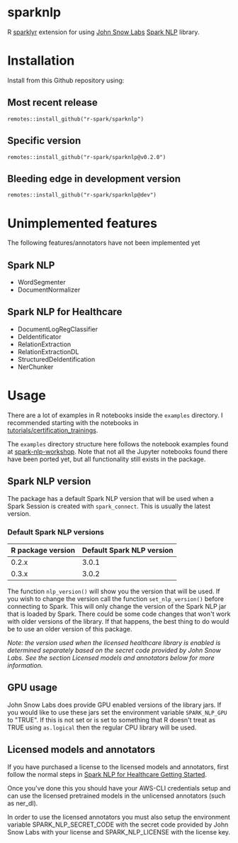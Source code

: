 
# sparknlp

<!-- badges: start -->
<!-- badges: end -->

R [sparklyr](https://sparklyr.ai/) extension for using [John Snow Labs](https://www.johnsnowlabs.com/) 
[Spark NLP](https://www.johnsnowlabs.com/spark-nlp) library.

# Installation
Install from this Github repository using:

## Most recent release
```
remotes::install_github("r-spark/sparknlp")
```

## Specific version
```
remotes::install_github("r-spark/sparknlp@v0.2.0")
```

## Bleeding edge in development version
```
remotes::install_github("r-spark/sparknlp@dev")
```

# Unimplemented features
The following features/annotators have not been implemented yet

## Spark NLP
* WordSegmenter
* DocumentNormalizer

## Spark NLP for Healthcare
* DocumentLogRegClassifier
* DeIdentificator
* RelationExtraction
* RelationExtractionDL
* StructuredDeIdentification
* NerChunker

# Usage
There are a lot of examples in R notebooks inside the `examples` directory. I recommended starting with the 
notebooks in [tutorials/certification_trainings](https://github.com/r-spark/sparknlp/tree/master/examples/tutorials/certification_trainings).

The `examples` directory structure here follows the notebook examples found at
[spark-nlp-workshop](https://github.com/JohnSnowLabs/spark-nlp-workshop).
Note that not all the Jupyter notebooks found there have been ported yet, but all functionality still exists in the 
package.

## Spark NLP version
The package has a default Spark NLP version that will be used when a Spark Session 
is created with `spark_connect`. This is usually the latest version. 

### Default Spark NLP versions

| R package version | Default Spark NLP version |
|-------------------|-------------------|
| 0.2.x | 3.0.1 |
| 0.3.x | 3.0.2 |

The function `nlp_version()`
will show you the version that will be used. If you wish to change the version call 
the function `set_nlp_version()` before connecting to Spark. This will only change the
version of the Spark NLP jar that is loaded by Spark. There could be some code changes
that won't work with older versions of the library. If that happens, the best thing to
do would be to use an older version of this package.

*Note: the version used when the licensed healthcare library is enabled is determined
separately based on the secret code provided by John Snow Labs. See the section Licensed
models and annotators below for more information.*

## GPU usage
John Snow Labs does provide GPU enabled versions of the library jars. If you would like
to use these jars set the environment variable `SPARK_NLP_GPU` to "TRUE". If this 
is not set or is set to something that R doesn't treat as TRUE using `as.logical` then
the regular CPU library will be used.

## Licensed models and annotators
If you have purchased a license to the licensed models and annotators, first follow the 
normal steps in [Spark NLP for Healthcare Getting Started](https://nlp.johnsnowlabs.com/docs/en/licensed_install#install-spark-nlp-for-healthcare).

Once you've done this you should have your AWS-CLI credentials setup and can use the 
licensed pretrained models in the unlicensed annotators (such as ner_dl).

In order to use the licensed annotators you must also setup the environment variable
SPARK_NLP_SECRET_CODE with the secret code provided by John Snow Labs with your
license and SPARK_NLP_LICENSE with the license key.
